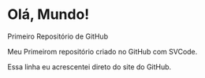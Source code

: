 # Olá, Mundo!
 Primeiro Repositório de GitHub

 Meu Primeirom repositório criado no GitHub com SVCode.

Essa linha  eu acrescentei direto do site do GitHub.
